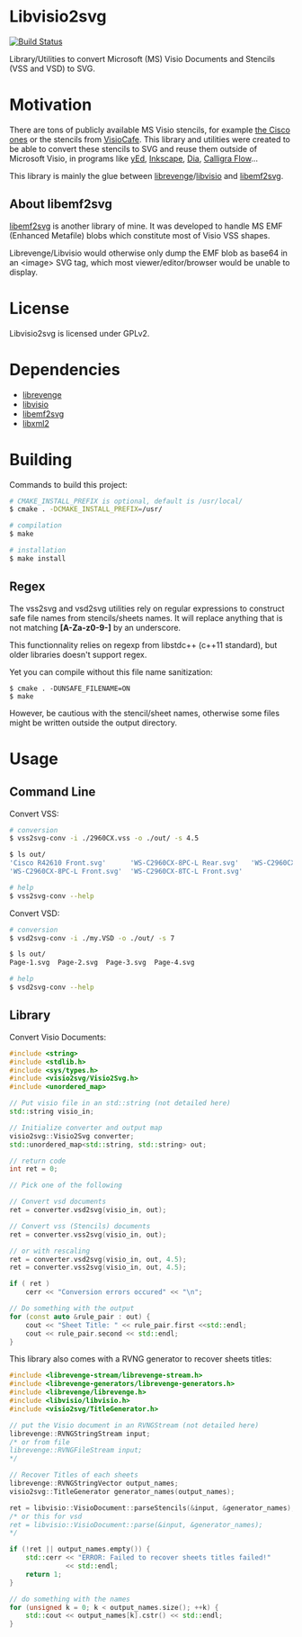 Libvisio2svg
============

[![Build Status](https://travis-ci.org/kakwa/libvisio2svg.svg?branch=master)](https://travis-ci.org/kakwa/libvisio2svg)


Library/Utilities to convert Microsoft (MS) Visio Documents and Stencils (VSS and VSD) to SVG.

Motivation
==========

There are tons of publicly available MS Visio stencils, for example 
[the Cisco ones](http://www.cisco.com/c/en/us/products/visio-stencil-listing.html) 
or the stencils from [VisioCafe](http://www.visiocafe.com/).
This library and utilities were created to be able to convert these stencils to SVG
and reuse them outside of Microsoft Visio, in programs like 
[yEd](https://www.yworks.com/products/yed), [Inkscape](https://inkscape.org), 
[Dia](http://dia-installer.de/), [Calligra Flow](https://www.calligra.org/flow/)...

This library is mainly the glue between [librevenge](http://sourceforge.net/p/libwpd/wiki/librevenge/)/[libvisio](https://github.com/LibreOffice/libvisio) and [libemf2svg](https://github.com/kakwa/libemf2svg).

About libemf2svg
----------------

[libemf2svg](https://github.com/kakwa/libemf2svg) is another library of mine.
It was developed to handle MS EMF (Enhanced Metafile) blobs which constitute most of Visio VSS shapes.

Librevenge/Libvisio would otherwise only dump the EMF blob as base64 in an \<image\> SVG tag, which most viewer/editor/browser
would be unable to display.

License
=======

Libvisio2svg is licensed under GPLv2.

Dependencies
============

* [librevenge](http://sourceforge.net/p/libwpd/wiki/librevenge/)
* [libvisio](https://github.com/LibreOffice/libvisio)
* [libemf2svg](https://github.com/kakwa/libemf2svg)
* [libxml2](http://www.xmlsoft.org/)

Building
========

Commands to build this project:

```bash
# CMAKE_INSTALL_PREFIX is optional, default is /usr/local/
$ cmake . -DCMAKE_INSTALL_PREFIX=/usr/

# compilation
$ make

# installation
$ make install
```

Regex
-----

The vss2svg and vsd2svg utilities rely on regular expressions to construct safe file names from stencils/sheets names.
It will replace anything that is not matching **[A-Za-z0-9-]** by an underscore.

This functionnality relies on regexp from libstdc++ (c++11 standard), but older libraries doesn't support regex.

Yet you can compile without this file name sanitization:

```
$ cmake . -DUNSAFE_FILENAME=ON
$ make
```

However, be cautious with the stencil/sheet names, otherwise some files might be written outside the output directory.

Usage
=====

Command Line
------------

Convert VSS:

```bash
# conversion
$ vss2svg-conv -i ./2960CX.vss -o ./out/ -s 4.5

$ ls out/
'Cisco R42610 Front.svg'      'WS-C2960CX-8PC-L Rear.svg'   'WS-C2960CX-8TC-L Rear.svg'
'WS-C2960CX-8PC-L Front.svg'  'WS-C2960CX-8TC-L Front.svg'

# help
$ vss2svg-conv --help
```

Convert VSD:

```bash
# conversion
$ vsd2svg-conv -i ./my.VSD -o ./out/ -s 7

$ ls out/
Page-1.svg  Page-2.svg  Page-3.svg  Page-4.svg

# help
$ vsd2svg-conv --help
```

Library
-------

Convert Visio Documents:
```cpp
#include <string>
#include <stdlib.h>
#include <sys/types.h>
#include <visio2svg/Visio2Svg.h>
#include <unordered_map>

// Put visio file in an std::string (not detailed here)
std::string visio_in;

// Initialize converter and output map
visio2svg::Visio2Svg converter;
std::unordered_map<std::string, std::string> out;

// return code
int ret = 0;

// Pick one of the following

// Convert vsd documents
ret = converter.vsd2svg(visio_in, out);

// Convert vss (Stencils) documents
ret = converter.vss2svg(visio_in, out);

// or with rescaling 
ret = converter.vsd2svg(visio_in, out, 4.5);
ret = converter.vss2svg(visio_in, out, 4.5);

if ( ret )
    cerr << "Conversion errors occured" << "\n";

// Do something with the output
for (const auto &rule_pair : out) {
    cout << "Sheet Title: " << rule_pair.first <<std::endl;
    cout << rule_pair.second << std::endl;
}
```

This library also comes with a RVNG generator to recover sheets titles:

```cpp
#include <librevenge-stream/librevenge-stream.h>
#include <librevenge-generators/librevenge-generators.h>
#include <librevenge/librevenge.h>
#include <libvisio/libvisio.h>
#include <visio2svg/TitleGenerator.h>

// put the Visio document in an RVNGStream (not detailed here)
librevenge::RVNGStringStream input;
/* or from file
librevenge::RVNGFileStream input;
*/

// Recover Titles of each sheets
librevenge::RVNGStringVector output_names;
visio2svg::TitleGenerator generator_names(output_names);

ret = libvisio::VisioDocument::parseStencils(&input, &generator_names);
/* or this for vsd
ret = libvisio::VisioDocument::parse(&input, &generator_names);
*/

if (!ret || output_names.empty()) {
    std::cerr << "ERROR: Failed to recover sheets titles failed!"
              << std::endl;
    return 1;
}

// do something with the names
for (unsigned k = 0; k < output_names.size(); ++k) {
    std::cout << output_names[k].cstr() << std::endl;
}
```
